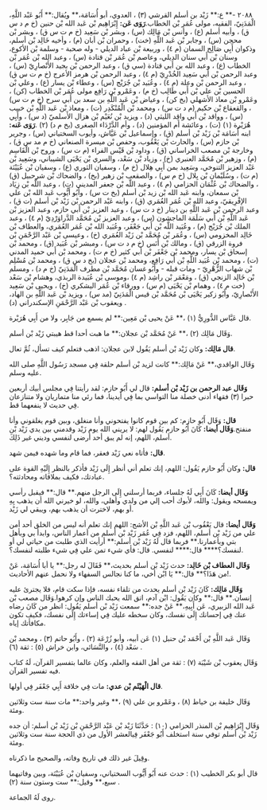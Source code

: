 ٢٠٨٨ -** ع:** زَيْد بن أسلم القرشي (٣) ، العدوي، أبو أُسَامَة،** ويُقال:** أَبُو عَبْد اللَّهِ، الْمَدَنِيّ، الفقيه، مولى عُمَر بْن الخطاب.**رَوَى عَن:** إِبْرَاهِيم بْن عَبد الله بْن حنين (خ م د س ق) ، وأبيه أسلم (ع) ، وأنس بْن مَالِك (س) ، وبشر بْن سَعِيد (خ م ت س ق) ، وبشر بْن محجن (س) ، وجابر بْن عَبد اللَّهِ (خت) ، وحمران بْن أبان (م) ، وأخيه خَالِد بْن أسلم، وذكوان أَبِي صَالِح السمان (م ٤) ، وربيعة بْن عباد الديلي - وله صحبة - وسلمة بْن الأكوع، وسنان بْن أَبي سنان الديلي، وعاصم بْن عُمَر بْن قتادة (س) ، وعبد الله بْن عُمَر بْن الخطاب (ع) ، وعبد الله بن أَبي قتادة (سي ق) ، وعبد الرحمن بْن بجيد الأَنْصارِيّ (س) ، وعبد الرحمن بْن أَبي سَعِيد الخُدْرِيّ (م ٤) ، وعبد الرحمن بْن هرمز الأعرج (خ م ت س ق) ، وعبد الرحمن بْن وعلة (م ٤) ، وعُبَيد بْن جُرَيْج (س) ، وعطاء بْن يسار (ع) ، وعلي بْن الحسين بْن علي بْن أَبي طَالِب (خ م) ، وعَمْرو بْن رَافِع مولى عُمَر بْن الخطاب (كن) ، وعَمْرو بْن معاذ الأشهلي (بخ كن) ، وعياض بْن عَبد اللَّهِ بن سعد بن أَبي سرح (خ م ت س) ، والقعقاع بْن حكيم (م د ت س) ، ومحمد بْن الْمُنْكَدِر (ت) ، ومعاذ بْن عَبد اللَّهِ بْن خبيب (س) ، وواقد بْن أَبي واقِد الليثي (د) ، ويزيد بْن نُعَيْم بْن هزال الأَسلميّ (د س) ، وأَبِي هُرَيْرة (١) (ت) ، وعائشة أم المؤمنين (د) ، وأم الدَّرْدَاء الصغرى (بخ م د) (٢) .**رَوَى عَنه:** ابنه أُسَامَة بْن زَيْد بْن أسلم (ق) ، وإسماعيل بْن عَيَّاش، وأيوب السختياني (س) ، وجرير بْن حازم (س) ، والحارث بْن يَعْقُوب، وحفص بْن ميسرة الصنعاني (خ م مد س ق) ، وخارجة بْن مصعب الخراساني (ق) ، وداود بْن قَيْس الفراء (م ت س) ، وروح بْن الْقَاسِم (م) ، وزهير بْن مُحَمَّد العنبري (خ) ، وزياد بْن سَعْد، والسري بْن يَحْيَى الشيباني، وسَعِيد بْن عَبْد العزيز التنوخي، وسَعِيد بمن أَبِي هِلال (خ م) ، وسفيان الثوري (ع) ، وسفيان بْن عُيَيْنَة (م ت) ، وسُلَيْمان بْن بِلال (خ م س) ، والصقعب بْن زهير (بخ) ، والضحاك بْن شرحبيل (ق) ، والضحاك بْن عُثْمَان الحزامي (م ٤) ، وعبد اللَّه بْن جعفر المديني (ت) ، وعبد اللَّه بْن زِيَاد بْن سمعان، وابنه عَبد الله بْن زيد بْن أسلم (بخ ت س) ، وأَبُو أَيُّوب عَبد الله بْن علي الإفْرِيقيّ، وعبد الله بْن عُمَر العُمَري (ق) ، وابنه عَبْد الرحمن بْن زَيْد بْن أسلم (ت ق) ، وعبد الرحمن بْن عَبد اللَّهِ بن دينار (خ د ت س) ، وعبد العزيز بْن أَبي حازم، وعبد العزيز بْن عَبد اللَّهِ بْن أَبي سَلَمَة الماجشون (س) ، وعبد العزيز بْن مُحَمَّد الدَّراوَرْدِيّ (م ٤) ، وعبد الملك بْن جُرَيْج (م) ، وعُبَيد اللَّه بْن أَبي جَعْفَر، وعُبَيد الله بْن عُمَر العُمَري، والعطاف بْن خَالِد المخزومي (س) ، وعُمَر بْن مُحَمَّد بْن زَيْد العُمَري (خ) ، وعيسى بْن عَبْد الرَّحْمَنِ بْن فروة الزرقي (ق) ، ومالك بْن أَنَس (خ م د ت س) ، ومبشر بْن عُبَيد (ق) ، ومحمد بْن إسحاق بْن يسار، ومحمد بْن جَعْفَر بْن أَبي كثير (خ م ت) ، ومحمد بْن أَبي حميد المدني (ت) ، ومحمد بْن عُبَيد اللَّهِ بْن أَبي رَافِع، ومحمد بْن عجلان (بخ د س ق) ، ومحمد بْن مُسْلِم بْن شهاب الزُّهْرِيّ - ومات قبله - وأَبُو غسان مُحَمَّد بْن مطرف الْمَدَنِيّ (خ م د) ، ومسلم بْن خَالِد الزنجي (ق) ، ومَعْمَر بْن راشِد (م ٤) ،وموسى بْن عُبَيدة الربذي، وهشام بْن سَعْد (خت م ٤) ، وهمام بْن يَحْيَى (م س) ، وورقاء بْن عُمَر اليشكري (خ) ، ويحيى بْن سَعِيد الأَنْصارِيّ، وأَبُو زكير يَحْيَى بْن مُحَمَّد بْن قيس الْمَدَنِيّ (مد س) ، ويزيد بْن عَبد اللَّهِ بن الهاد، ويعقوب بْن عَبْد الرَّحْمَنِ الإسكندراني (د) .

قال عَبَّاس الدُّورِيُّ (١) ،** عَنْ يحيى بْن مَعِين:** لم يسمع من جَابِر، ولا من أَبِي هُرَيْرة.

وَقَال مَالِك (٢) ،** عَنْ مُحَمَّد بْن عجلان:** ما هبت أحدا قط هيبتي زَيْد بْن أسلم.

**قال مَالِك:** وكان زَيْد بْن أسلم يَقُول لابن عجلان: اذهب فتعلم كيف تسأل، ثُمَّ تعال.

وَقَال الواقدي،** عَنْ مَالِك:** كانت لزيد بْن أسلم حلقة فِي مسجد رَسُول اللَّهِ صلى الله عليه وسلم.

**وَقَال عبد الرحمن بن زَيْد بْن أسلم:** قال لي أَبُو حازم: لقد رأيتنا فِي مجلس أبيك أربعين حبرا (٣) فقهاء أدنى خصلة منا التواسي بما فِي أيدينا، فما رئي منا متماريان ولا متنازعان فِي حديث لا ينفعهما قط.

**قال:** وَقَال أَبُو حازم: كم بين قوم كانوا يفتحوني وأنا منغلق، وبين قوم يغلقوني وأنا منفتح.**وَقَال أيضا:** كَانَ أَبُو حازم يَقُول لهم: لا يريني الله يوم زَيْد وقدمني بين يدي زَيْد بْن أسلم، اللهم، إنه لم يبق أحد أرضى لنفسي وديني غير ذَلِكَ.

**قال:** فأتاه نعي زَيْد فعقر، فما قام وما شهده فيمن شهد.

**قال:** وكان أَبُو حازم يَقُول: اللهم، إنك تعلم أني أنظر إِلَى زَيْد فأذكر بالنظر إِلَيْهِ القوة على عبادتك، فكيف بملاقاته ومحادثته؟.

**وَقَال أيضا:** كَانَ أَبِي لَهُ جلساء، فربما أرسلني إِلَى الرجل منهم.** قال:** فيقبل رأسي ويمسحه ويقول: والله، لأبوك أحب إلي من ولدي وأهلي، والله، لو خيرني الله أن يذهب بِهِ أو بهم، لاخترت أن يذهب بهم، ويبقي لي زَيْد.

**وَقَال أيضا:** قال يَعْقُوب بْن عَبد اللَّهِ بْن الأشج: اللهم إنك تعلم أنه ليس من الخلق أحد أمن علي من زَيْد بْن أسلم، اللهم، فزد فِي عُمَر زَيْد بْن أسلم من أعمار الناس، وابدأ بي وبأهل بتي وبأعمارنا.** فربما قال لَهُ زَيْد بْن أسلم:** أرأيت الذي طلبت من حياتي لي أو لنفسك؟**** قال:**** لنفسي. قال: فأي شيء تمن علي فِي شيء طلبته لنفسك؟.

**وَقَال العطاف بْن خَالِد:** حدث زَيْد بْن أسلم بحديث،** فَقَالَ له رجل:** يا أبا أُسَامَة، عَنْ من هَذَا؟** قال:** يَا ابْن أخي، ما كنا نجالس السفهاء ولا نحمل عنهم الأحاديث!.

**وَقَال مَالِك:** كَانَ زَيْد بْن أسلم يحدث من تلقاء نفسه، فإذا سكت قام، فلا يجترئ عليه إنسان.** قال:** وكان يَقُول: ابْن آدم، اتق الله يحبك الناس وإن كرهوا.وَقَال مصعب بْن عَبد الله الزبيري، عَن أَبِيهِ،** عَنْ جده:** سمعت زَيْد بْن أسلم يَقُول: انظر من كَانَ رضاه عنك فِي إحسانك إِلَى نفسك، وكان سخطه عليك فِي إساءتك إِلَى نفسك، فكيف تكون مكافأتك إياه.

وَقَال عَبد اللَّهِ بْن أَحْمَد بْن حنبل (١) عَن أبيه، وأبو زُرْعَة (٢) ، وأَبُو حاتم (٣) ، ومحمد بْن سَعْد (٤) ، والنَّسَائي، وابن خراش (٥) : ثقة (٦) .

وَقَال يعقوب بْن شَيْبَة (٧) : ثقة من أهل الفقه والعلم، وكان عالما بتفسير القرآن، لَهُ كتاب فيه تفسير القرآن.

**قال الْهَيْثَم بْن عدي:** مات فِي خلافة أَبِي جَعْفَر فِي أولها.

وَقَال خليفة بن خياط (٨) ، وعَمْرو بن علي (٩) ،** وغير واحد:** مات سنة ست وثلاثين ومئة.

وَقَال إِبْرَاهِيم بْن المنذر الحزامي (١٠) : حَدَّثَنَا زَيْد بْن عَبْد الرَّحْمَنِ بْن زَيْد بْن أسلم: أن جده زَيْد بْن أسلم توفي سنة استخلف أَبُو جَعْفَر فِيالعشر الأول من ذي الحجة سنة ست وثلاثين ومئة.

وقِيلَ غير ذلك في تاريخ وفاته، والصحيح ما ذكرناه.

قال أبو بكر الخطيب (١) : حدث عنه أَبُو أَيُّوب السختياني، وسفيان بْن عُيَيْنَة، وبين وفاتيهما سبع،** وقيل:** ست وستون سنة (٢) .

روى لَهُ الجماعة.